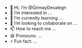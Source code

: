 - 👋 Hi, I’m @GirmayDesalegn
- 👀 I’m interested in ...
- 🌱 I’m currently learning ...
- 💞️ I’m looking to collaborate on ...
- 📫 How to reach me ...
- 😄 Pronouns: ...
- ⚡ Fun fact: ...

<!---
GirmayDesalegn/GirmayDesalegn is a ✨ special ✨ repository because its `README.md` (this file) appears on your GitHub profile.
You can click the Preview link to take a look at your changes.
--->
